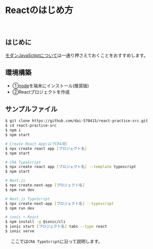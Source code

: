 # Reactのはじめ方
　
## はじめに
[モダンJavaSctiptについて](https://xd.adobe.com/view/5e3085ea-b9d4-4102-a7c0-2761a1e36995-0b63/)は一通り押さえておくことをおすすめします。
　
## 環境構築
- ①[node](https://nodejs.org/ja)を端末にインストール(推奨版)
- ②Reactプロジェクトを作成
　
## サンプルファイル
```zsh
$ git clone https://github.com/dai-570415/react-practice-src.git
$ cd react-practice-src
$ npm i
$ npm start
```

```zsh
# Create React App(以下CRA略)
$ npx create react app [プロジェクト名]
$ npm start

# CRA TypeScript
$ npx create react app [プロジェクト名] --template typescript
$ npm start

# Next.js
$ npx create-next-app [プロジェクト名]
$ npm run dev

# Next.js TypeScript
$ npx create-next-app [プロジェクト名] --typescript
$ npm run dev

# ionic + React
$ npm install -g @ionic/cli
$ ionic start [プロジェクト名] tabs --type react
$ ionic serve
```
　
ここでは`CRA TypeScript`に沿って説明します。